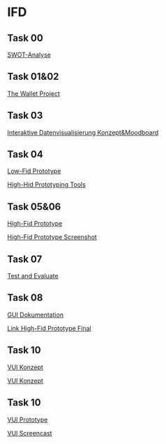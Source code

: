 # IFD

<h2 id="task-00">Task 00</h2>

<p><a href="https://github.com/BusraAylin/IFD/blob/main/task0_swot.md" target="_blank">SWOT-Analyse</a></p>

<h2 id="task-001">Task 01&02</h2>

<p><a href="https://github.com/BusraAylin/IFD/blob/main/Wallet%20Project.pdf" target="_blank">The Wallet Project</a></p>

<h2 id="task-003">Task 03</h2>

<p><a href="https://github.com/BusraAylin/IFD/blob/main/nteraktive%20Datenvisualisierung_Konzept%26Moodboard.pdf" target="_blank">Interaktive Datenvisualisierung Konzept&Moodboard</a></p>

<h2 id="task-004">Task 04</h2>

<p><a href="https://github.com/BusraAylin/IFD/blob/main/Low-Fid%20Prototype.pdf" target="_blank">Low-Fid Prototype</a></p>
<p><a href="https://github.com/BusraAylin/IFD/blob/main/Sketch_Büsra_Aylin_Tuzun.pdf" target="_blank">High-Hid Prototyping Tools</a></p>

<h2 id="task-005">Task 05&06</h2>

<p><a href="https://xd.adobe.com/view/916e1701-18fd-4d94-9ee2-879c28a8028a-c43d/" target="_blank">High-Fid Prototype</a></p>
<p><a href="https://github.com/BusraAylin/IFD/blob/main/High-Fid%20Prototype_Screens.pdf" target="_blank">High-Fid Prototype Screenshot</a></p>

<h2 id="task-007">Task 07</h2>

<p><a href="https://github.com/BusraAylin/IFD/blob/main/%2307%20Test%20and%20Evaluate.pdf" target="_blank">Test and Evaluate</a></p>

<h2 id="task-008">Task 08</h2>

<p><a href="https://github.com/BusraAylin/IFD/blob/main/%2308_GUI_Dokumentation.pdf" target="_blank">GUI Dokumentation</a></p>
<p><a href="https://xd.adobe.com/view/ff593d81-492e-4250-8eaf-fcfce61187a7-aa0a/" target="_blank">Link High-Fid Prototype Final</a></p>

<h2 id="task-008">Task 10</h2>

<p><a href="https://app.fabble.io/prototype/8fb440" target="_blank">VUI Konzept</a></p>
<p><a href="https://github.com/BusraAylin/IFD/blob/main/VUI_Konzept.pdf" target="_blank">VUI Konzept</a></p>

<h2 id="task-008">Task 10</h2>

<p><a href="https://xd.adobe.com/view/cb440962-c417-48b9-9dee-982b41cd6ee1-9e17/" target="_blank">VUI Prototype</a></p>
<p><a href="https://github.com/BusraAylin/IFD/blob/main/VUI_Screen.mp4" target="_blank">VUI Screencast</a></p>





